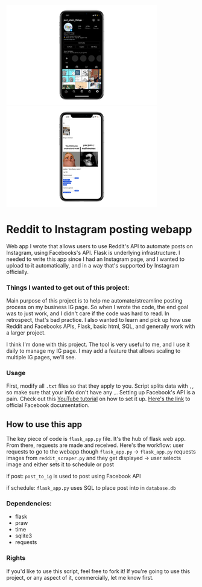 <p float="middle">
  <img width="400" alt="portfolio_view" src="https://raw.githubusercontent.com/zackmawaldi/Reddit-to-Instagram-posting-webapp/main/screenshots/2.png">
  <img width="400" alt="portfolio_view" src="https://raw.githubusercontent.com/zackmawaldi/Reddit-to-Instagram-posting-webapp/main/screenshots/1.png">
<!--  <img width="200" alt="portfolio_view" src="https://raw.githubusercontent.com/zackmawaldi/Reddit-to-Instagram-posting-webapp/main/screenshots/3.png"> -->
</p>

# Reddit to Instagram posting webapp
Web app I wrote that allows users to use Reddit's API to automate posts on Instagram, using Facebooks's API. Flask is underlying infrastructure. I needed to write this app since I had an Instagram page, and I wanted to upload to it automatically, and in a way that's supported by Instagram officially.

### Things I wanted to get out of this project:
Main purpose of this project is to help me automate/streamline posting process on my business IG page. So when I wrote the code, the end goal was to just work, and I didn't care if the code was hard to read. In retrospect, that's bad practice.
I also wanted to learn and pick up how use Reddit and Facebooks APIs, Flask, basic html, SQL, and generally work with a larger project.

I think I'm done with this project. The tool is very useful to me, and I use it daily to manage my IG page. I may add a feature that allows scaling to multiple IG pages, we'll see.

### Usage
First, modify all `.txt` files so that they apply to you. Script splits data with `,`, so make sure that your info don't have any `,`.
Setting up Facebook's API is a pain. Check out this [YouTube tutorial](https://www.youtube.com/watch?v=Q5kw7vGLqgs) on how to set it up. [Here's the link](https://developers.facebook.com/docs/instagram-api/) to official Facebook documentation.

## How to use this app
The key piece of code is `flask_app.py` file. It's the hub of flask web app. From there, requests are made and received. Here's the workflow: user requests to go to the webapp though `flask_app.py` → `flask_app.py` requests images from `reddit_scraper.py` and they get displayed → user selects image and either sets it to schedule or post

if post:
`post_to_ig` is used to post using Facebook API

if schedule:
`flask_app.py` uses SQL to place post into in `database.db`

### Dependencies:
- flask
- praw
- time
- sqlite3
- requests

### Rights

If you'd like to use this script, feel free to fork it! If you're going to use this project, or any aspect of it, commercially, let me know first.
